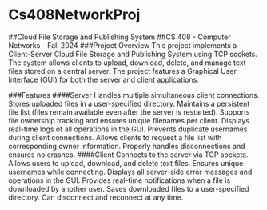 # Cs408NetworkProj
##Cloud File Storage and Publishing System
##CS 408 - Computer Networks - Fall 2024
###Project Overview
This project implements a Client-Server Cloud File Storage and Publishing System using TCP sockets. The system allows clients to upload, download, delete, and manage text files stored on a central server. The project features a Graphical User Interface (GUI) for both the server and client applications.

###Features
####Server
Handles multiple simultaneous client connections.
Stores uploaded files in a user-specified directory.
Maintains a persistent file list (files remain available even after the server is restarted).
Supports file ownership tracking and ensures unique filenames per client.
Displays real-time logs of all operations in the GUI.
Prevents duplicate usernames during client connections.
Allows clients to request a file list with corresponding owner information.
Properly handles disconnections and ensures no crashes.
####Client
Connects to the server via TCP sockets.
Allows users to upload, download, and delete text files.
Ensures unique usernames while connecting.
Displays all server-side error messages and operations in the GUI.
Provides real-time notifications when a file is downloaded by another user.
Saves downloaded files to a user-specified directory.
Can disconnect and reconnect at any time.
